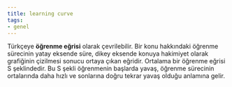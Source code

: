 ```yaml
---
title: learning curve
tags:
- genel
---
```


Türkçeye **öğrenme eğrisi** olarak çevrilebilir.
Bir konu hakkındaki öğrenme sürecinin yatay eksende süre, dikey eksende konuya hakimiyet olarak grafiğinin çizilmesi sonucu ortaya çıkan eğridir.
Ortalama bir öğrenme eğrisi S şeklindedir. Bu S şekli öğrenmenin başlarda yavaş, öğrenme sürecinin ortalarında daha hızlı ve sonlarına doğru tekrar yavaş olduğu anlamına gelir.
